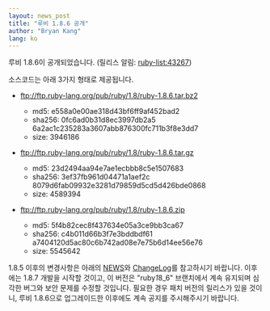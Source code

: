 ```yaml
---
layout: news_post
title: "루비 1.8.6 공개"
author: "Bryan Kang"
lang: ko
---
```


루비 1.8.6이 공개되었습니다. (릴리스 알림: [ruby-list:43267][1])

소스코드는 아래 3가지 형태로 제공됩니다.

* ftp://ftp.ruby-lang.org/pub/ruby/1.8/ruby-1.8.6.tar.bz2
  * md5: e558a0e00ae318d43bf6ff9af452bad2
  * sha256: 0fc6ad0b31d8ec3997db2a5
    6a2ac1c235283a3607abb876300fc711b3f8e3dd7
  * size: 3946186

* ftp://ftp.ruby-lang.org/pub/ruby/1.8/ruby-1.8.6.tar.gz
  * md5: 23d2494aa94e7ae1ecbbb8c5e1507683
  * sha256: 3ef37fb961d04471a1aef2c
    8079d6fab09932e3281d79859d5cd5d426bde0868
  * size: 4589394

* ftp://ftp.ruby-lang.org/pub/ruby/1.8/ruby-1.8.6.zip
  * md5: 5f4b82cec8f437634e05a3ce9bb3ca67
  * sha256: c4b011d66b3f7e3bddbdf61
    a7404120d5ac80c6b742ad08e7e75b6d14ee56e76
  * size: 5545642

1\.8.5 이후의 변경사항은 아래의 [NEWS][2]와 [ChangeLog][3]를 참고하시기 바랍니다. 이후에는 1.8.7
개발을 시작할 것이고, 이 버전은 \"ruby*1*8\_6\" 브랜치에서 계속 유지되며 심각한 버그와 보안 문제를 수정할
것입니다. 필요한 경우 패치 버전의 릴리스가 있을 것이니, 루비 1.8.6으로 업그레이드한 이후에도 계속 공지를 주시해주시기
바랍니다.



[1]: http://blade.nagaokaut.ac.jp/cgi-bin/scat.rb/ruby/ruby-list/43267
[2]: http://svn.ruby-lang.org/repos/ruby/tags/v1_8_6/NEWS
[3]: http://svn.ruby-lang.org/repos/ruby/tags/v1_8_6/ChangeLog

